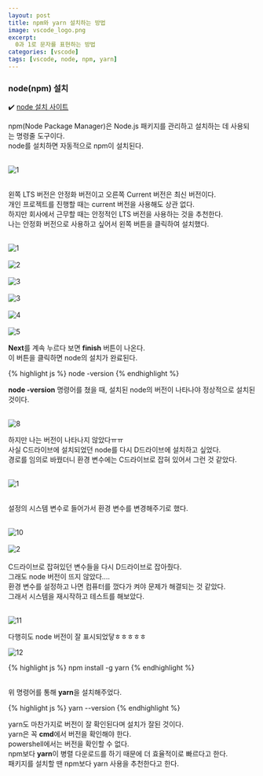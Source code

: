 ```yaml
---
layout: post
title: npm와 yarn 설치하는 방법
image: vscode_logo.png
excerpt: 
  0과 1로 문자를 표현하는 방법
categories: [vscode]
tags: [vscode, node, npm, yarn]
---
```


### node(npm) 설치

✔️ [node 설치 사이트](https://nodejs.org/en)

npm(Node Package Manager)은 Node.js 패키지를 관리하고 설치하는 데 사용되는 명령줄 도구이다.  
node를 설치하면 자동적으로 npm이 설치된다.  
<br />

![1](https://github.com/DaYoung-woo/DaYoung-woo.github.io/assets/131967254/159813dc-76c1-44eb-a0e4-5d1743bded23)  
<br />

왼쪽 LTS 버전은 안정화 버전이고 오른쪽 Current 버전은 최신 버전이다.  
개인 프로젝트를 진행할 때는 current 버전을 사용해도 상관 없다.  
하지만 회사에서 근무할 때는 안정적인 LTS 버전을 사용하는 것을 추천한다.  
나는 안정화 버전으로 사용하고 싶어서 왼쪽 버튼을 클릭하여 설치했다.  
<br />

![1](https://github.com/DaYoung-woo/DaYoung-woo.github.io/assets/131967254/045feb4f-8d3b-44d2-b84e-b9a62a7dcbd6)  
<br />
![2](https://github.com/DaYoung-woo/DaYoung-woo.github.io/assets/131967254/a7638625-e9d6-4556-87c3-9ce52d26621b)  
<br />
![3](https://github.com/DaYoung-woo/DaYoung-woo.github.io/assets/131967254/3304a3a5-efd7-424f-8c3c-942c320cdfa9)  
<br />
![3](https://github.com/DaYoung-woo/DaYoung-woo.github.io/assets/131967254/174f01c6-0b03-4219-a51b-9de42404bf96)  
<br />
![4](https://github.com/DaYoung-woo/DaYoung-woo.github.io/assets/131967254/cc01900a-19c0-43ee-9ecf-413b9e162f4f)  
<br />
![5](https://github.com/DaYoung-woo/DaYoung-woo.github.io/assets/131967254/04aaf0f6-6ea7-4569-a9ac-c3a2d38ffa25)
<br />

**Next**를 계속 누르다 보면 **finish** 버튼이 나온다.  
이 버튼을 클릭하면 node의 설치가 완료된다.
<br />

{% highlight js %}
node -version
{% endhighlight %}  

**node -version** 명령어를 쳤을 때, 설치된 node의 버전이 나타나야 정상적으로 설치된 것이다.  
<br />

![8](https://github.com/DaYoung-woo/DaYoung-woo.github.io/assets/131967254/1cb25bac-9603-4e40-9a5a-c5f2557ae890)
<br />

하지만 나는 버전이 나타나지 않았다ㅠㅠ  
사실 C드라이브에 설치되었던 node를 다시 D드라이브에 설치하고 싶었다.  
경로를 임의로 바꿨더니 환경 변수에는 C드라이브로 잡혀 있어서 그런 것 같았다.  
<br />

![1](https://github.com/DaYoung-woo/DaYoung-woo.github.io/assets/131967254/8dba990b-bffb-4746-b51f-cbea9ad6ade3)  
<br />

설정의 시스템 변수로 들어가서 환경 변수를 변경해주기로 했다.  
<br />

![10](https://github.com/DaYoung-woo/DaYoung-woo.github.io/assets/131967254/c1f6820a-96b4-4259-8a4a-1b52254a117c)  
<br />
![2](https://github.com/DaYoung-woo/DaYoung-woo.github.io/assets/131967254/0f6a49dc-0db5-45b2-b3c3-7a693707c457)  
<br />
C드라이브로 잡혀있던 변수들을 다시 D드라이브로 잡아줬다.  
그래도 node 버전이 뜨지 않았다....  
환경 변수를 설정하고 나면 컴퓨터를 껐다가 켜야 문제가 해결되는 것 같았다.  
그래서 시스템을 재시작하고 테스트를 해보았다.  
<br />

![11](https://github.com/DaYoung-woo/DaYoung-woo.github.io/assets/131967254/ff4113d1-a8da-4ae2-b0ef-1fffea0fa269)
<br />

다행히도 node 버전이 잘 표시되었닿ㅎㅎㅎㅎㅎ  

![12](https://github.com/DaYoung-woo/DaYoung-woo.github.io/assets/131967254/a598289d-d6b8-4732-b578-da510a5ad6cd)


{% highlight js %}
npm install -g yarn
{% endhighlight %}  
<br />

위 명령어를 통해 **yarn**을 설치해주었다.
<br />

{% highlight js %}
yarn --version
{% endhighlight %}  

yarn도 마찬가지로 버전이 잘 확인된다며 설치가 잘된 것이다.  
yarn은 꼭 **cmd**에서 버전을 확인해야 한다.  
powershell에서는 버전을 확인할 수 없다.  
npm보다 **yarn**이 병렬 다운로드를 하기 때문에 더 효율적이로 빠르다고 한다.  
패키지를 설치할 땐 npm보다 yarn 사용을 추천한다고 한다.